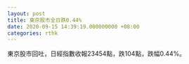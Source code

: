 ```yaml
---
layout: post
title: 東京股市全日跌0.44%
date: 2020-09-15 14:39:19.000000000 +08:00
categories: rthk
---
```


東京股市回吐，日經指數收報23454點，跌104點，跌幅0.44%。
